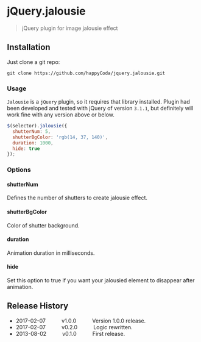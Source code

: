 # jQuery.jalousie
> jQuery plugin for image jalousie effect

## Installation
Just clone a git repo:

```shell
git clone https://github.com/happyCoda/jquery.jalousie.git
```

### Usage

`Jalousie` is a `jQuery` plugin, so it requires that library installed. Plugin had been developed and tested with jQuery of version `3.1.1`, but definitely will work fine with any version above or below.

```js
$(selector).jalousie({
  shutterNum: 5,
  shutterBgColor: 'rgb(14, 37, 140)',
  duration: 1000,
  hide: true
});
```

### Options

#### shutterNum

Defines the number of shutters to create jalousie effect.

#### shutterBgColor

Color of shutter background.

#### duration

Animation duration in milliseconds.

#### hide

Set this option to true if you want your jalousied element to disappear after animation.


## Release History
* 2017-02-07   v1.0.0   Version 1.0.0 release.
* 2017-02-07   v0.2.0   Logic rewritten.
* 2013-08-02   v0.1.0   First release.
